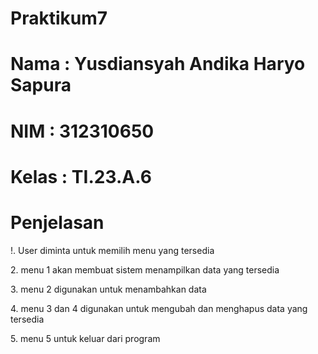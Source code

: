 # Praktikum7
# Nama  : Yusdiansyah Andika Haryo Sapura
# NIM   : 312310650
# Kelas : TI.23.A.6

# Penjelasan
<P>!. User diminta untuk memilih menu yang tersedia</P>
<p>2. menu 1 akan membuat sistem menampilkan data yang tersedia</p>
<p>3. menu 2 digunakan untuk menambahkan data</p>
<P>4. menu 3 dan 4 digunakan untuk mengubah dan menghapus data yang tersedia</P>
<P>5. menu 5 untuk keluar dari program</P>

